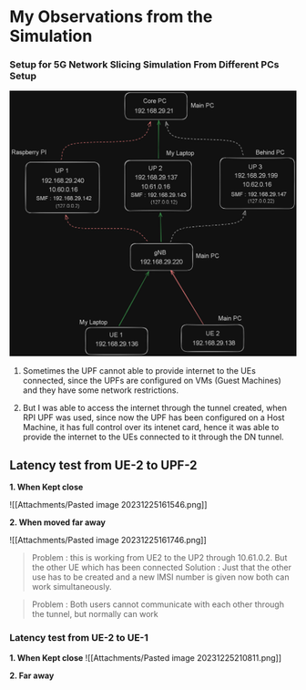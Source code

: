 # My Observations from the Simulation

### Setup for 5G Network Slicing Simulation From Different PCs Setup

![Alt text](NetworkSlicingUsingHostMachines/image.png)

1. Sometimes the UPF cannot able to provide internet to the UEs connected, since the UPFs are configured on VMs (Guest Machines) and they have some network restrictions.

2. But I was able to access the internet through the tunnel created, when RPI UPF was used, since now the UPF has been configured  on a Host Machine, it has full control over its intenet card, hence it was able to provide the internet to the UEs connected to it through the DN tunnel.

## Latency test from UE-2 to UPF-2

**1. When Kept close**

![[Attachments/Pasted image 20231225161546.png]]

**2. When moved far away**

![[Attachments/Pasted image 20231225161746.png]]

> Problem : this is working from UE2 to the UP2 through 10.61.0.2. But the other UE which has been connected
> Solution : Just that the other use has to be created and a new IMSI number is given now both can work simultaneously.

>Problem : Both users cannot communicate with each other through the tunnel, but normally can work

### Latency test from UE-2 to UE-1

**1. When Kept close**
![[Attachments/Pasted image 20231225210811.png]]

**2. Far away**
